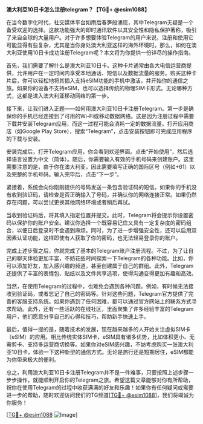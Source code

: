 **澳大利亞10日卡怎么注册telegram？【TG💪+ @esim1088】**

在当今数字化时代，社交媒体平台如雨后春笋般涌现，其中Telegram无疑是一个备受欢迎的选择。这款功能强大的即时通讯软件以其安全性和隐私保护著称，吸引了来自全球的大量用户。对于许多想要体验Telegram的用户来说，注册和使用它可能显得有些复杂，尤其是当你身处澳大利亚这样的海外环境时。那么，如何在澳大利亚使用10日卡成功注册Telegram呢？本文将为你提供一份详尽的操作指南。

首先，我们需要了解什么是澳大利亚10日卡。这种卡片通常由各大电信运营商提供，允许用户在一定时间内享受本地通话、短信以及数据流量的服务。购买这种卡片后，你可以轻松地将其插入支持eSIM功能的手机中激活，并开始你的通信之旅。如果你的设备不支持eSIM，也可以选择传统的物理SIM卡形式。无论哪种方式，这都是进入澳大利亚移动网络的第一步。

接下来，让我们进入正题——如何用澳大利亚10日卡注册Telegram。第一步是确保你的手机已经连接到了可用的Wi-Fi或移动数据网络。这是因为注册过程中需要下载并安装Telegram应用，而这一过程可能会消耗一定的数据流量。打开应用商店（如Google Play Store），搜索“Telegram”，点击安装按钮即可完成应用程序的下载与安装。

安装完成后，打开Telegram应用，你会看到欢迎界面。点击“开始使用”，然后选择语言设置为中文（简体）。随后，你需要输入有效的手机号码来创建账户。这里需要注意的是，由于你在澳大利亚，因此需要填写正确的国际区号（例如+61）以及完整的手机号码。输入完毕后，点击“下一步”。

紧接着，系统会向你刚刚提供的号码发送一条包含验证码的短信。如果你的手机没有收到验证码，请检查是否正确输入了号码，并确认你的网络连接正常。如果仍然存在问题，可以尝试更换其他网络环境或者稍后再试。

当收到验证码后，将其填入指定位置并提交。此时，Telegram将会提示你设置密码以保护你的账户安全。建议你选择一个既容易记住又具有一定复杂度的密码组合，以便日后登录时不会遇到麻烦。同时，为了进一步增强安全性，还可以启用双因素认证功能，这样即使有人获取了你的密码，也无法轻易登录你的账户。

完成上述步骤之后，你就完成了基本的Telegram账户注册流程。不过，为了让自己的聊天体验更加丰富，不妨花些时间探索一下Telegram的各种功能。比如，你可以添加好友，加入感兴趣的频道，甚至创建属于自己的群组。此外，Telegram还提供了丰富的表情包、贴纸以及文件共享选项，使得沟通变得更加有趣和高效。

当然，在使用Telegram的过程中，也难免会遇到各种问题。例如，有时候无法接收到验证码，或者忘记了自己的密码等。针对这些问题，Telegram官方提供了完善的客服支持系统。如果你遇到了任何困难，都可以通过官方网站上的联系方式寻求帮助。此外，还有一些活跃的在线社区，里面聚集了许多经验丰富的Telegram用户，他们愿意分享自己的心得和技巧，帮助新手快速上手。

最后，值得一提的是，随着技术的发展，现在越来越多的人开始关注虚拟SIM卡（eSIM）的应用。相比传统实体SIM卡，eSIM具有诸多优势，比如体积更小、无需剪卡、支持多运营商切换等。如果你对eSIM感兴趣，不妨考虑购买一张澳大利亚10日卡，体验一下这种新型的通信方式。无论是旅行还是短期居住，eSIM都能为你带来极大的便利。

总之，利用澳大利亚10日卡注册Telegram并不是一件难事，只要按照上述步骤一步步操作，就能顺利开启你的Telegram之旅。希望这篇文章能够对你有所帮助，祝你在使用Telegram的过程中收获满满的好友和乐趣！如果你有任何疑问或需要进一步的帮助，随时欢迎访问我们的TG频道[[TG💪+ @esim1088](https://t.me/s/esim1088)]，我们将竭诚为你服务！

[[TG💪+ @esim1088](https://t.me/s/esim1088) ![Image](https://i.postimg.cc/4NQfJmqS/Snipaste-2025-05-13-00-14-12.png)]